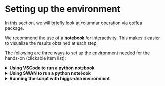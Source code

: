 # Setting up the environment

In this section, we will briefly look at columnar operation via [coffea](https://coffeateam.github.io/coffea/index.html) package.

We recommend the use of a **notebook** for interactivity. This makes it easier to visualize the results obtained at each step.

The following are three ways to set up the environment needed for the hands-on (clickable item list):


<details>
  <summary> <b>Using VSCode to run a python notebook</b></summary>

1. Go to `Extensions` in VSCode 

    <img src="figure/VSCode_Extension.png" alt="drawing" style="width:100px;"/>

2. Search for "python" in the search box. And hit `install in SSH: lxplus9` to install the **Python** extension from **Microsoft**

    <img src="figure/python_ext.png" alt="drawing" style="width:100px;"/>


3. Once **Python** extension installed. Continue to install the **Jupyter** extension.
    
    Again, search for "jupyter". And install **Jupyter** extension from **Microsoft**

    <img src="figure/jupyter_ext.png" alt="drawing" style="width:100px;"/>

4. We are able to run the notebook in VSCode. Let us have a quick test.

    - Find the `higgsdna_finalfits_tutorial_24/01_columnar_introduction/coffea_basic.ipynb` in the `File Explore` and open it.

        In the top right corner, hit `Select Kernel` to choose the python kernel. 

        <img src="figure/01_coffea_notebook_1.png" alt="drawing" style="weight:500px;"/>

    - Click `Python Environments...` in the pop-up window.

        <img src="figure/01_coffea_notebook_2.png" alt="drawing" style="weight:500px;"/>

    - Choose the **higgs-dna** environment that has been installed by following [00_HiggsDNA_setup](https://gitlab.cern.ch/jspah/higgsdna_finalfits_tutorial_24/-/tree/master/00_HiggsDNA_setup?ref_type=heads).  

        <img src="figure/01_coffea_notebook_3.png" alt="drawing" style="weight:500px;"/>

    - Each code cell could be executed with **`Shift+Enter`**. Go to the first python code cell (Under **Load a root file from gluon-gluon fusion $H \rightarrow \gamma \gamma$**), then **`Shift+Enter`**, if it works, you will be able to see a checkmark in the bottom right corner (**Note**: If this is the first execution, it may take longer).

        <img src="figure/01_coffea_notebook_4.png" alt="drawing" style="weight:500px;"/>


</details>

<details>
  <summary> <b>Using SWAN to run a python notebook</b></summary>

If you enconter some problems in setting the environment in VSCode. You can use [**SWAN**](https://swan.docs.cern.ch/intro/what_is/#what-is-swan) (Service for Web-based ANalysis) provided by CERN.

By connecting to **SWAN**, users have immediate access to the CERN storage, software and computing resources they need to do their analyses.  

The **SWAN** interface is built on top of Jupyter, allowing users to write and run notebooks by only using their web browser. **SWAN** users can create notebooks in four different languages: Python (2 and 3), C++, R and Octave.

All the needed packages for the **first Hands-on** are already installed in some of the **SWAN** settings. To introduce the basic of columnar operation. We can go without `higgs-dna` environment.

Let us try **SWAN**.

1. Go to the **SWAN** service: https://swan.cern.ch with your web browser and log into your CERN account. Then, start your session with **AlmaLinux 9 (gcc13)**.

    <img src="figure/swan_setting.png" alt="drawing" style="weight:500px;"/>

2. Start a new terminal session in the **Launcher** tab. 

    <img src="figure/swan_terminal.png" alt="drawing" style="weight:500px;"/>

3. Copy the notebook to your local folder, i.e., run 

    ```
    cp -r /eos/cms/store/group/phys_higgs/cmshgg/tutorials/HiggsDNA_FinalFits_2024/HiggsDNA_part/01_intro/columnar_intro_material 01_columnar_introduction
    ```

4. Open the "File Explore" panel, go to the folder `01_columnar_introduction`. Then double click the `coffea_basic.ipynb` notebook. You can already start playing with the notebook (make sure that you are using the `Python 3` kernel, check the top right corner).

    <img src="figure/swan_notebook.png" alt="drawing" style="weight:500px;"/>


</details>


<details>
  <summary> <b>Running the script with higgs-dna environment</b></summary>

The most straightforward way to play with the `coffea` package is to execute the python code with command lines.

A python script `coffea_basic.py` is provieded. We can run the code with the `higgs-dna` evironment.

```
micromamba activate higgs-dna
python coffea_basic.py
```

Please note:

- `coffea_basic.py` just simply gathers the code from the notebook cells. You can find comments (e.g., `# cell 21`) that indicate which notebook cell the code snippet matches. 
    
    **Most of the code snippets are commented. You can uncomment them step by step**.
- The output from `python coffea_basic.py` is not as pretty  as the notebook output. Particularly, we can not view histograms within the terminal directly. 

    **Thus, the histograms are stored as `png` files.**

    Some tips to view the plots:
    
    - Using `ssh -XY` to enable `X11` forwarding for GUI, if you have a stable connection to lxplus. Then you can use `eog` to open png files.

    - To browser plots and files interactively, we could follow the suggestion from common analysis tool (**CAT**) group: [Interactive Plot Browser](https://cms-analysis.docs.cern.ch/guidelines/other/plot_browser/#manage-access-control).
    
        In this way, we could put plots to the **EOS**. Then the plots could be viewed from your own website with the [plot browser](https://cms-analysis.docs.cern.ch/guidelines/other/plot_browser/#install-the-plot-browser).

    - Simply download the plots locally.

</details>
